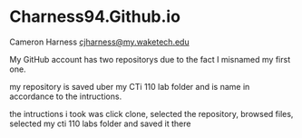 # Charness94.Github.io

Cameron Harness
cjharness@my.waketech.edu

My GitHub account has two repositorys due to the fact I misnamed my first one.

my repository is saved uber my CTi 110 lab folder and is name in accordance to the intructions.

the intructions i took was click clone, selected the repository, browsed files, selected my cti 110 labs folder and saved it there 